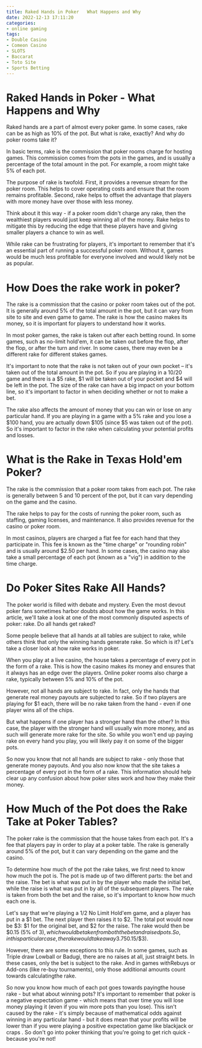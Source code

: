 ```yaml
---
title: Raked Hands in Poker   What Happens and Why
date: 2022-12-13 17:11:20
categories:
- online gaming
tags:
- Double Casino
- Comeon Casino
- SLOTS
- Baccarat
- Toto Site
- Sports Betting
---
```



#  Raked Hands in Poker - What Happens and Why

Raked hands are a part of almost every poker game. In some cases, rake can be as high as 10% of the pot. But what is rake, exactly? And why do poker rooms take it?

In basic terms, rake is the commission that poker rooms charge for hosting games. This commission comes from the pots in the games, and is usually a percentage of the total amount in the pot. For example, a room might take 5% of each pot.

The purpose of rake is twofold. First, it provides a revenue stream for the poker room. This helps to cover operating costs and ensure that the room remains profitable. Second, rake helps to offset the advantage that players with more money have over those with less money.

Think about it this way - if a poker room didn't charge any rake, then the wealthiest players would just keep winning all of the money. Rake helps to mitigate this by reducing the edge that these players have and giving smaller players a chance to win as well.

While rake can be frustrating for players, it's important to remember that it's an essential part of running a successful poker room. Without it, games would be much less profitable for everyone involved and would likely not be as popular.

#  How Does the rake work in poker?

The rake is a commission that the casino or poker room takes out of the pot. It is generally around 5% of the total amount in the pot, but it can vary from site to site and even game to game. The rake is how the casino makes its money, so it is important for players to understand how it works.

In most poker games, the rake is taken out after each betting round. In some games, such as no-limit hold'em, it can be taken out before the flop, after the flop, or after the turn and river. In some cases, there may even be a different rake for different stakes games.

It's important to note that the rake is not taken out of your own pocket – it's taken out of the total amount in the pot. So if you are playing in a $10/$20 game and there is a $5 rake, $1 will be taken out of your pocket and $4 will be left in the pot. The size of the rake can have a big impact on your bottom line, so it's important to factor in when deciding whether or not to make a bet.

The rake also affects the amount of money that you can win or lose on any particular hand. If you are playing in a game with a 5% rake and you lose a $100 hand, you are actually down $105 (since $5 was taken out of the pot). So it's important to factor in the rake when calculating your potential profits and losses.

#  What is the Rake in Texas Hold'em Poker?

The rake is the commission that a poker room takes from each pot. The rake is generally between 5 and 10 percent of the pot, but it can vary depending on the game and the casino.

The rake helps to pay for the costs of running the poker room, such as staffing, gaming licenses, and maintenance. It also provides revenue for the casino or poker room.

In most casinos, players are charged a flat fee for each hand that they participate in. This fee is known as the "time charge" or "rounding robin" and is usually around $2.50 per hand. In some cases, the casino may also take a small percentage of each pot (known as a "vig") in addition to the time charge.

#  Do Poker Sites Rake All Hands?

The poker world is filled with debate and mystery. Even the most devout poker fans sometimes harbor doubts about how the game works. In this article, we'll take a look at one of the most commonly disputed aspects of poker: rake. Do all hands get raked?

Some people believe that all hands at all tables are subject to rake, while others think that only the winning hands generate rake. So which is it? Let's take a closer look at how rake works in poker.

When you play at a live casino, the house takes a percentage of every pot in the form of a rake. This is how the casino makes its money and ensures that it always has an edge over the players. Online poker rooms also charge a rake, typically between 5% and 10% of the pot.

However, not all hands are subject to rake. In fact, only the hands that generate real money payouts are subjected to rake. So if two players are playing for $1 each, there will be no rake taken from the hand - even if one player wins all of the chips.

But what happens if one player has a stronger hand than the other? In this case, the player with the stronger hand will usually win more money, and as such will generate more rake for the site. So while you won't end up paying rake on every hand you play, you will likely pay it on some of the bigger pots.

So now you know that not all hands are subject to rake - only those that generate money payouts. And you also now know that the site takes a percentage of every pot in the form of a rake. This information should help clear up any confusion about how poker sites work and how they make their money.

#  How Much of the Pot does the Rake Take at Poker Tables?

The poker rake is the commission that the house takes from each pot. It's a fee that players pay in order to play at a poker table. The rake is generally around 5% of the pot, but it can vary depending on the game and the casino.

To determine how much of the pot the rake takes, we first need to know how much the pot is. The pot is made up of two different parts: the bet and the raise. The bet is what was put in by the player who made the initial bet, while the raise is what was put in by all of the subsequent players. The rake is taken from both the bet and the raise, so it's important to know how much each one is.

Let's say that we're playing a $1/$2 No Limit Hold'em game, and a player has put in a $1 bet. The next player then raises it to $2. The total pot would now be $3: $1 for the original bet, and $2 for the raise. The rake would then be $0.15 (5% of $3), which would be taken from both the bet and raised pots. So, in this particular case, the rake would take away 3.75% of the total pot ($0.15/$3).

However, there are some exceptions to this rule. In some games, such as Triple draw Lowball or Badugi, there are no raises at all, just straight bets. In these cases, only the bet is subject to the rake. And in games withRebuys or Add-ons (like re-buy tournaments), only those additional amounts count towards calculatingthe rake.

So now you know how much of each pot goes towards payingthe house rake - but what about winning pots? It's important to remember that poker is a negative expectation game - which means that over time you will lose money playing it (even if you win more pots than you lose). This isn't caused by the rake - it's simply because of mathematical odds against winning in any particular hand - but it does mean that your profits will be lower than if you were playing a positive expectation game like blackjack or craps . So don't go into poker thinking that you're going to get rich quick - because you're not!